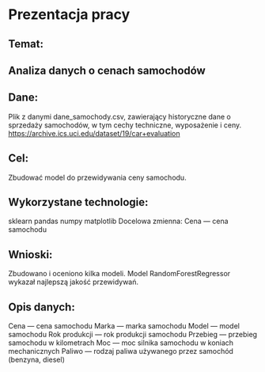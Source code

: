 # Prezentacja pracy
## Temat:
## Analiza danych o cenach samochodów

## Dane:
Plik z danymi dane_samochody.csv, zawierający historyczne dane o sprzedaży samochodów, w tym cechy techniczne, wyposażenie i ceny. https://archive.ics.uci.edu/dataset/19/car+evaluation

## Cel:
Zbudować model do przewidywania ceny samochodu.

## Wykorzystane technologie:
sklearn
pandas
numpy
matplotlib
Docelowa zmienna:
Cena — cena samochodu

## Wnioski:
Zbudowano i oceniono kilka modeli.
Model RandomForestRegressor wykazał najlepszą jakość przewidywań.

## Opis danych:
Cena — cena samochodu
Marka — marka samochodu
Model — model samochodu
Rok produkcji — rok produkcji samochodu
Przebieg — przebieg samochodu w kilometrach
Moc — moc silnika samochodu w koniach mechanicznych
Paliwo — rodzaj paliwa używanego przez samochód (benzyna, diesel)
